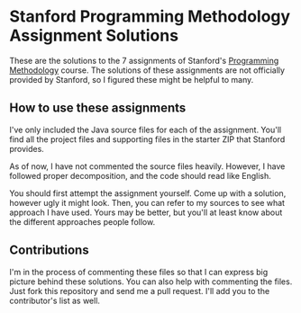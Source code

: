 # Stanford Programming Methodology Assignment Solutions

These are the solutions to the 7 assignments of Stanford's [Programming Methodology]() course. The solutions of these assignments are not officially provided by Stanford, so I figured these might be helpful to many.

## How to use these assignments

I've only included the Java source files for each of the assignment. You'll find all the project files and supporting files in the starter ZIP that Stanford provides.

As of now, I have not commented the source files heavily. However, I have followed proper decomposition, and the code should read like English.

You should first attempt the assignment yourself. Come up with a solution, however ugly it might look. Then, you can refer to my sources to see what approach I have used. Yours may be better, but you'll at least know about the different approaches people follow.

## Contributions

I'm in the process of commenting these files so that I can express big picture behind these solutions. You can also help with commenting the files. Just fork this repository and send me a pull request. I'll add you to the contributor's list as well.